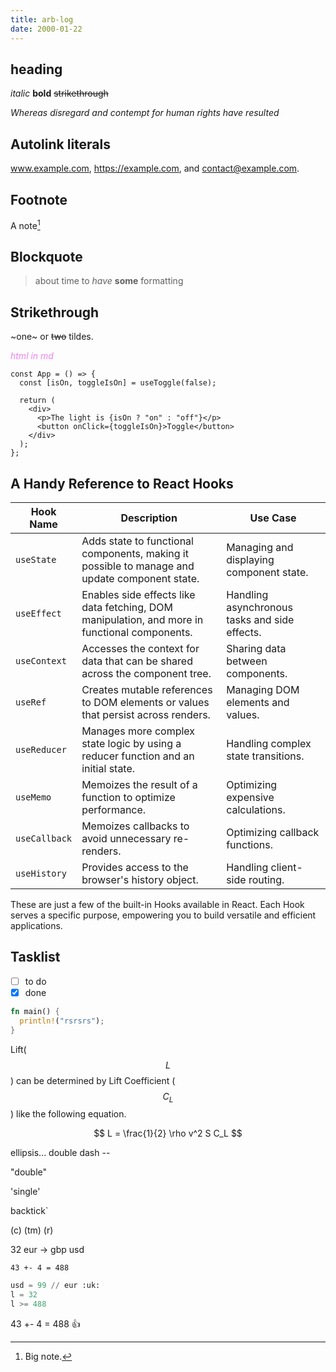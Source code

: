 ```yaml
---
title: arb-log
date: 2000-01-22
---
```


## heading

_italic_ **bold** ~~strikethrough~~

_Whereas disregard and contempt for human rights have resulted_

## Autolink literals

www.example.com, https://example.com, and contact@example.com.

## Footnote

A note[^1]

[^1]: Big note.

## Blockquote

> about time to _have_ **some** formatting

## Strikethrough

~one~ or ~~two~~ tildes.

<i style="color: violet">html in md</i>

```tsx
const App = () => {
  const [isOn, toggleIsOn] = useToggle(false);

  return (
    <div>
      <p>The light is {isOn ? "on" : "off"}</p>
      <button onClick={toggleIsOn}>Toggle</button>
    </div>
  );
};
```

## A Handy Reference to React Hooks

| Hook Name     | Description                                                                                   | Use Case                                      |
| ------------- | --------------------------------------------------------------------------------------------- | --------------------------------------------- |
| `useState`    | Adds state to functional components, making it possible to manage and update component state. | Managing and displaying component state.      |
| `useEffect`   | Enables side effects like data fetching, DOM manipulation, and more in functional components. | Handling asynchronous tasks and side effects. |
| `useContext`  | Accesses the context for data that can be shared across the component tree.                   | Sharing data between components.              |
| `useRef`      | Creates mutable references to DOM elements or values that persist across renders.             | Managing DOM elements and values.             |
| `useReducer`  | Manages more complex state logic by using a reducer function and an initial state.            | Handling complex state transitions.           |
| `useMemo`     | Memoizes the result of a function to optimize performance.                                    | Optimizing expensive calculations.            |
| `useCallback` | Memoizes callbacks to avoid unnecessary re-renders.                                           | Optimizing callback functions.                |
| `useHistory`  | Provides access to the browser's history object.                                              | Handling client-side routing.                 |

These are just a few of the built-in Hooks available in React. Each Hook serves a specific purpose, empowering you to build versatile and efficient applications.

## Tasklist

- [ ] to do
- [x] done

```rust
fn main() {
  println!("rsrsrs");
}
```

Lift($$L$$) can be determined by Lift Coefficient ($$C_L$$) like the following
equation.

$$
L = \frac{1}{2} \rho v^2 S C_L
$$

ellipsis...
double dash --

"double"

'single'

backtick`

(c) (tm) (r)

32 eur -> gbp usd

`43 +- 4 = 488`

```py
usd = 99 // eur :uk:
l = 32
l >= 488
```

43 +- 4 = 488 :+1:
